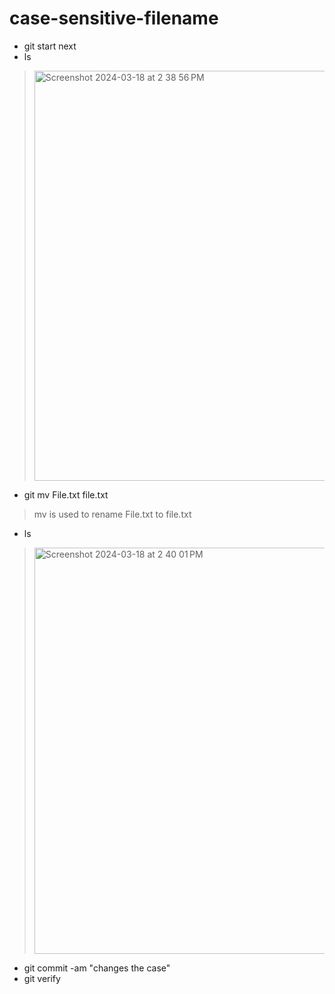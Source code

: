 # case-sensitive-filename
- git start next
- ls
><img width="656" alt="Screenshot 2024-03-18 at 2 38 56 PM" src="https://github.com/blackpanther26/Git-Exercises-Fracz-solns/assets/148771840/aa3f76f1-bc47-48e2-811a-9c042d9dc5fb">
- git mv File.txt file.txt
> mv is used to rename File.txt to file.txt
- ls
><img width="650" alt="Screenshot 2024-03-18 at 2 40 01 PM" src="https://github.com/blackpanther26/Git-Exercises-Fracz-solns/assets/148771840/6058f43b-805f-4600-a824-9d1d0c07cfa4">
- git commit -am "changes the case"
- git verify
